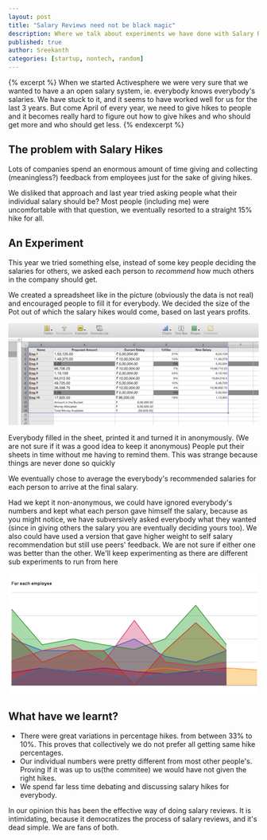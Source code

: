 ```yaml
--- 
layout: post
title: "Salary Reviews need not be black magic"
description: Where we talk about experiments we have done with Salary Reviews
published: true
author: Sreekanth
categories: [startup, nontech, random]
---
```


{% excerpt %} When we started Activesphere we were very sure that we wanted to have a an open salary system, ie. everybody knows everybody's salaries. We have stuck to it, and it seems to have worked well for us for the last 3 years.
But come April of every year, we need to give hikes to people and it becomes really hard to figure out how to give hikes and who should get more and who should get less.
{% endexcerpt %}


## The problem with Salary Hikes

Lots of companies spend an enormous amount of time giving and collecting (meaningless?) feedback from employees just for the sake of giving hikes.

We disliked that approach and last year tried asking people what their individual salary should be? Most people (including me) were uncomfortable with that question, we eventually resorted to a straight 15% hike for all.

## An Experiment

This year we tried something else, instead of some key people deciding the salaries for others, we asked each person to _recommend_ how much others in the company should get.

We created a spreadsheet like in the picture (obviously the data is not real) and encouraged people to fill it for everybody. We decided the size of the Pot out of which the salary hikes would come, based on last years profits.

<img src="/images/salary-buckets.png" alt="Salary buckets"/>


Everybody filled in the sheet, printed it and turned it in anonymously. (We are not sure if it was a good idea to keep it anonymous) People put their sheets in time without me having to remind them. This was strange because things are never done so quickly

We eventually chose to average the everybody's recommended salaries for each person to arrive at the final salary.

Had we kept it non-anonymous, we could have ignored everybody's numbers and kept what each person gave himself the salary, because as you might notice, we have subversively asked everybody what they wanted (since in giving others the salary you are eventually deciding yours too). We also could have used a version that gave higher weight to self salary recommendation but still use peers' feedback. We are not sure if either one was better than the other. We'll keep experimenting as there are different sub experiments to run from here

<img src="/images/per-employee.png" alt="Variations"/>


## What have we learnt?


* There were great variations in percentage hikes. from between 33% to 10%. This proves that collectively we do not prefer all getting same hike percentages.
* Our individual numbers were pretty different from most other people's. Proving If it was up to us(the commitee) we would have not given the right hikes.
* We spend far less time debating and discussing salary hikes for everybody.

In our opinion this has been the effective way of doing salary reviews. It is intimidating, because it democratizes the process of salary reviews, and it's dead simple. We are fans of both.


